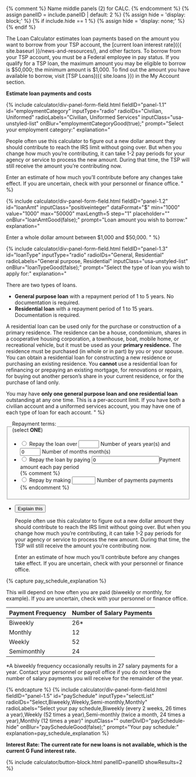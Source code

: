 {% comment %}
Name middle panels (2) for CALC.
{% endcomment %}
{% assign panelID = include.panelID | default: 2 %}
{% assign hide = 'display: block;' %}
{% if include.hide == 1 %} {% assign hide = 'display: none;' %} {% endif %}

<!-- PANEL 1 -->
<section id="panel-{{ panelID }}" class="calculator-panel" style="{{ hide }}"  markdown="1">

The Loan Calculator estimates loan payments based on the amount you want to borrow from your TSP account, the [current loan interest rate]({{ site.baseurl }}/news-and-resources/), and other factors. To borrow from your TSP account, you must be a Federal employee in pay status. If you qualify for a TSP loan, the maximum amount you may be eligible to borrow is $50,000; the minimum amount is $1,000. To find out the amount you have available to borrow, visit [TSP Loans]({{ site.loans }}) in the My Account section.

**Estimate loan payments and costs**

{% include calculator/div-panel-form-field.html
  fieldID="panel-1.1" id="employmentCategory"
  inputType="radio" radioIDs="Civilian, Uniformed" radioLabels="Civilian, Uniformed Services"
  inputClass="usa-unstyled-list"
  onBlur="employmentCategoryGood(true);"
  prompt="Select your employment category:"
  explanation="

  People often use this calculator to figure out a new dollar amount they should contribute to reach the IRS limit without going over. But when you change how much you’re contributing, it can take 1-2 pay periods for your agency or service to process the new amount. During that time, the TSP will still receive the amount you’re contributing now.

  Enter an estimate of how much you’ll contribute before any changes take effect. If you are uncertain, check with your personnel or finance office.
  "
%}

{% include calculator/div-panel-form-field.html
  fieldID="panel-1.2" id="loanAmt"
  inputClass="positiveinteger"  dataFormat="$"
  min="1000" value="1000" max="50000" maxLength=5 step="1"
  placeholder="" onBlur="loanAmtGood(false);"
  prompt="Loan amount you wish to borrow:"
  explanation="

  Enter a whole dollar amount between $1,000 and $50,000.
  "
%}

{% include calculator/div-panel-form-field.html
  fieldID="panel-1.3" id="loanType"
  inputType="radio" radioIDs="General, Residential" radioLabels="General purpose, Residential"
  inputClass="usa-unstyled-list"
  onBlur="loanTypeGood(false);"
  prompt="Select the type of loan you wish to apply for:"
  explanation="

There are two types of loans.

- **General purpose loan** with a repayment period of 1 to 5 years. No documentation is required.
- **Residential loan** with a repayment period of 1 to 15 years. Documentation is required.

A residential loan can be used only for the purchase or construction of a primary residence. The residence can be a house, condominium, shares in a cooperative housing corporation, a townhouse, boat, mobile home, or recreational vehicle, but it must be used as your **primary residence.** The residence must be purchased (in whole or in part) by you or your spouse. You can obtain a residential loan for constructing a new residence or purchasing an existing residence. You **cannot** use a residential loan for refinancing or prepaying an existing mortgage, for renovations or repairs, for buying out another person’s share in your current residence, or for the purchase of land only.

You may have **only one general purpose loan and one residential loan** outstanding at any one time. This is a per-account limit. If you have both a civilian account and a uniformed services account, you may have one of each type of loan for each account.
  "
%}


<!--
<div id="paySchedule-div" class="panel-form-field" >
<label for="paySchedule" id="paySchedule-label" aria-details="panel-1.5" >Your pay schedule:</label>
<span class="usa-input-error-message" id="paySchedule-error-message" role="alert"></span>
-->

<div class="panel-form-field" >
<div id="payType-div">
<fieldset>
<legend id="payType-label" aria-details="panel-1.4">Repayment terms:<br />(select <strong>ONE</strong>)</legend>
<span class="usa-input-error-message" id="payType-error-message" role="alert"></span>
<ul class="usa-unstyled-list inline-input">
<!-- Radio 1 -->
<span class="usa-input-error-message" id="ptYears-error-message" role="alert"></span>
<span class="usa-input-error-message" id="ptMonths-error-message" role="alert"></span>
<li>
<input type="radio" id="repayTime" name="repayment-terms" value="repayTime" onclick="payTypeGood(false);">
<label id="repayTime-label" for="repayTime">Repay the loan over</label>
  <input id="ptYears" class="" type="number" name="repayTime" value="" size="2" maxlength="2"
  min="1" max="15" step="1" placeholder="" onchange="ptYearsMonthsGood(false, false);">
  <label for="ptYears" class="sr-only">Number of years</label>
  year(s) and
  <input id="ptMonths" class="" type="number" name="repayTime" value="0" size="2" maxlength="2"
  min="0" max="11" step="1" placeholder="" onchange="ptYearsMonthsGood(false, false);" title="Months">
  <label for="ptMonths" class="sr-only">Number of months</label> month(s)
</li>
<!-- Radio 2 -->
<span class="usa-input-error-message" id="ptAmount-error-message" role="alert"></span>
<li>
<input type="radio" id="repayPayday" name="repayment-terms" value="repayPayday" onclick="payTypeGood(false);">
<label id="repayPayday-label" for="repayPayday">Repay the loan by paying</label>
  <span data-format="$" class="input-symbol-left">
  <input id="ptAmount" name="repayPayday" class="positivefloat" value="0" size="8" type="number" onblur="ptAmountGood(false);" onchange="ptAmountGood(false);" /></span><label for="ptAmount" class="sr-only">Payment amount</label> each pay period
</li>
{% comment %}
<!-- Radio 3 -->
<span class="usa-input-error-message" id="ptNumpay-error-message" role="alert"></span>
<li>
<input type="radio" id="repayPayments" name="repayment-terms" value="repayPayments" onclick="payTypeGood(false);">
<label id="repayPayments-label" for="repayPayments">Repay by making</label>
  <input id="ptNumpay" class="positiveinteger" type="number" name="repayPayments" value="" size="3"
   maxlength="3" min="1" max="180" step="1" placeholder="" onchange="ptNumpayGood(false);">
   <label for="ptNumpay" class="sr-only">Number of payments</label> payments
</li>
{% endcomment %}
</ul>
</fieldset>
</div>
<!-- Explain this -->
<ul class="usa-accordion explain-this">
<li>
<button class="usa-accordion-button"
aria-expanded="false"
aria-controls="panel-1.4">
Explain this
</button>
<div id="panel-1.4" class="usa-accordion-content" markdown="1">

People often use this calculator to figure out a new dollar amount they should contribute to reach the IRS limit without going over. But when you change how much you’re contributing, it can take 1-2 pay periods for your agency or service to process the new amount. During that time, the TSP will still receive the amount you’re contributing now.

Enter an estimate of how much you’ll contribute before any changes take effect. If you are uncertain, check with your personnel or finance office.

</div>
</li>
</ul>
</div> <!---->

{% capture pay_schedule_explanation %}

This will depend on how often you are paid (biweekly or monthly, for example). If you are uncertain, check with your personnel or finance office.

<table class="pay-schedule-table">
<thead>
<tr><th scope="col">Payment Frequency</th><th scope="col">Number of Salary Payments</th></tr>
</thead>
<tbody>
<tr><td>Biweekly</td><td>26*</td></tr>
<tr><td>Monthly</td><td>12</td></tr>
<tr><td>Weekly</td><td>52</td></tr>
<tr><td>Semimonthly</td><td>24</td></tr>
</tbody></table>

\*A biweekly frequency occasionally results in 27 salary payments for a year.  Contact your personnel or payroll office if you do not know the number of salary payments you will receive for the remainder of the year.

{% endcapture %}
{% include calculator/div-panel-form-field.html
  fieldID="panel-1.5" id="paySchedule"
  inputType="selectList"
  radioIDs="Select,Biweekly,Weekly,Semi-monthly,Monthly"
  radioLabels="Select your pay schedule,Biweekly (every 2 weeks&comma; 26 times a year),Weekly (52  times a year),Semi-monthly (twice a month&comma; 24 times a year),Monthly (12  times a year)"
  inputClass="" outerDivID="paySchedule-hide"
  onBlur="payScheduleGood(false);"
  prompt="Your pay schedule:"
  explanation=pay_schedule_explanation
%}
<input type="hidden" name="lastPaySchedule" id="lastPaySchedule" value="Select">

**Interest Rate: The current rate for new loans is
<span id="loan-rate">not available</span>,
which is the current G Fund interest rate.**

{% include calculator/button-block.html panelID=panelID showResults=2 %}

</section> <!-- end section#panel-1 -->
